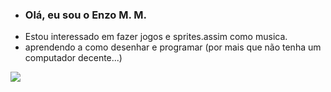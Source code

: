 - ### Olá, eu sou o Enzo M. M.
- Estou interessado em fazer jogos e sprites.assim como musica.
- aprendendo a como desenhar e programar (por mais que não tenha um computador decente...)

![](https://tenor.com/pt-BR/view/aizawa-shouta-gif-25374820.gif)
